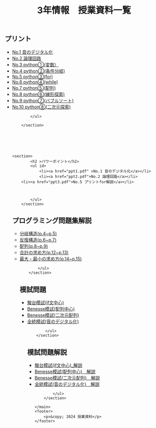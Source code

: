 <!DOCTYPE html>
<html lang="ja">
<head>
    <meta charset="UTF-8">
    <meta name="viewport" content="width=device-width, initial-scale=1.0">
    <title>3年情報　授業資料一覧</title>
    <link rel="stylesheet" href="style.css">
</head>
<body>
    <header>
        <h1>3年情報　授業資料一覧</h1>
    </header>
    <main>
        <section>
            <h2>プリント</h2>
            <ul>
                <li><a href="1.pdf" target="_blank">No.1 音のデジタル化</a></li>
                <li><a href="2.pdf">No.2 論理回路</a></li>
                <li><a href="3.pdf">No.3 python①(変数）</a></li>
 		<li><a href="4.pdf">No.4 python②(条件分岐)</a></li>
                <li><a href="5.pdf">No.5 python③(for)</a></li>
                <li><a href="6.pdf">No.6 python④(while)</a></li>
	        <li><a href="7.pdf">No.7 python⑤(配列)</a></li>
 		<li><a href="8.pdf">No.8 python⑥(線形探索)</a></li>
                <li><a href="9.pdf">No.9 python⑦(バブルソート)</a></li>
                <li><a href="10.pdf">No.10 python⑧(二次元探索)</a></li>
		


            </ul>

        </section>

	


       

    <section>
            <h2 >パワーポイント</h2>
            <ul id>
                <li><a href="ppt1.pdf" >No.1 音のデジタル化</a></li>
                <li><a href="ppt2.pdf">No.2 論理回路</a></li>
		<li><a href="ppt3.pdf">No.5 プリントfor解説</a></li>



            </ul>
        </section>


 <section>
            <h2 id="b">プログラミング問題集解説</h2>
            <ul id>
                <li><a id="b" href="mo1.pdf" >分岐構造(p.4~p.5)</a></li>
                <li><a id="b"href="mo2.pdf">反復構造(p.6~p.7)</a></li>
		<li><a id="b"href="mo3.pdf">配列(p.8~p.9)</a></li>
		<li><a id="b"href="mo4.pdf">合計の求め方(p.12~p.13)</a></li>
		<li><a id="b"href="mo5.pdf">最大・最小の求め方(p.14~p.15)</a></li>
		




		


            </ul>
        </section>

 <section>
            <h2 id="a">模試問題</h2>
            <ul id>
                <li><a id="a" href=moshi1.pdf>駿台模試(if文中心)</a></li>
                <li><a id="a"href="moshi2.pdf">Benesse模試(配列中心)</a></li>
                <li><a id="a"href="moshi3.pdf">Benesse模試(二次元配列)</a></li>
		<li><a id="a"href="moshi4.pdf">全統模試(音のデジタル化)</a></li>
		
		        
              
            </ul>
        </section>

 <section>
            <h2 id="a">模試問題解説</h2>
            <ul id>
                <li><a id="a"href="kai1.pdf" >駿台模試(if文中心)_解説</a></li>
                <li><a id="a"href="kai2.pdf">Benesse模試(配列中心)＿解説</a></li>
		<li><a id="a"href="kai3.pdf">Benesse模試(二次元配列)＿解説</a></li>
		<li><a id="a"href="kai4.pdf">全統模試(音のデジタル化)＿解説</a></li>
              
            </ul>
        </section>

    </main>
    <footer>
        <p>&copy; 2024 授業資料</p>
    </footer>
</body>
